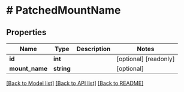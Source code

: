 # # PatchedMountName

## Properties

Name | Type | Description | Notes
------------ | ------------- | ------------- | -------------
**id** | **int** |  | [optional] [readonly]
**mount_name** | **string** |  | [optional]

[[Back to Model list]](../../README.md#models) [[Back to API list]](../../README.md#endpoints) [[Back to README]](../../README.md)
